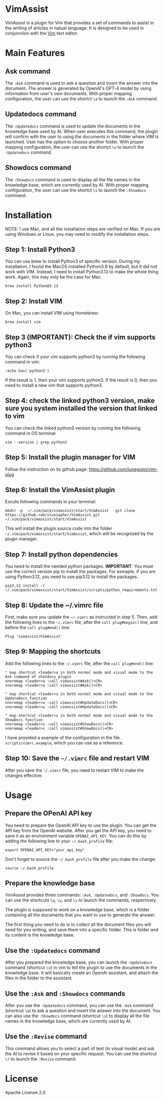 # VimAssist

VimAssist is a plugin for Vim that provides a set of commands to assist in the writing of articles in natual language. It is designed to be used in conjunction with the [Vim](https://www.vim.org/) text editor.

# Main Features

## Ask command
The `:Ask` command is used to ask a question and insert the answer into the document. The answer is generated by OpenAI's GPT-4 model by using information from user's own documents. With proper mapping configuration, the user can use the shortct `\a` to launch the `:Ask` command.

## Updatedocs command
The `:Updatedocs` command is used to update the documents in the knowledge base used by AI. When user executes this command, the plugin will confirm with the user to using the documents in the folder where VIM is launched. User has the option to choose another folder. With proper mapping configuration, the user can use the shortct `\u` to launch the `:Updatedocs` command.

## Showdocs command

The `:Showdocs` command is used to display all the file names in the knowledge base, which are currently used by AI. With proper mapping configuration, the user can use the shortct `\s` to launch the `:Showdocs` command.

# Installation

NOTE: I use Mac, and all the installation steps are verified on Mac. If you are using Windows or Linux, you may need to modify the installation steps.

## Step 1: Install Python3
You can use brew to install Python3 of specific version. During my installation, I found the MacOS installed Python3.9 by default, but it did not work with VIM. Instead, I need to install Python3.13 to make the whole thing work. Again, this may only be the case for Mac.

`
brew install Python@3.13
`
 
## Step 2: Install VIM
On Mac, you can install VIM using Homebrew:

`
brew install vim
`

## Step 3 (**IMPORTANT**): Check the if vim supports python3
You can check if your vim supports python3 by running the following command in vim:

`
:echo has('python3')
`

If the result is 1, then your vim supports python3. If the result is 0, then you need to install a new vim that supports python3.

## Step 4: check the linked python3 version, make sure you system installed the version that linked to vim
You can check the linked python3 version by running the following command in OS terminal:

`
vim --version | grep python3
`

## Step 5: Install the plugin manager for VIM
Follow the instruction on its github page: https://github.com/junegunn/vim-plug

## Step 6: Install the VimAssist plugin
Excute following commands in your terminal:

`
mkdir -p  ~/.vim/pack/vimassist/start/VimAssist  
git clone https://github.com/sluosapher/VimAssist.git ~/.vim/pack/vimassist/start/VimAssist
`

This will install the plugin source code into the folder `~/.vim/pack/vimassist/start/VimAssist`, which will be recognized by the plugin manager.

## Step 7: Install python dependencies
You need to install the needed python packages.
**IMPORTANT**: You must use the correct version pip to install the packages. For exmaple, if you are using Python3.12, you need to use pip3.12 to install the packages.

`
pip3.12 install -r ~/.vim/pack/vimassist/start/VimAssist/scripts/python_requirements.txt 
`

## Step 8: Update the ~/.vimrc file
First, make sure you update the `~/.vimrc` as instructed in step 5.
Then, add the following lines to the `~/.vimrc` file, after the `call plug#begin()` line, and before the `call plug#end()` line:

`
Plug 'vimassist/VimAssist'
`

## Step 9: Mapping the shortcuts
Add the following lines to the `~/.vimrc` file, after the `call plug#end()` line:


```
" map shortcut <leader>a in both normal mode and visual mode to the Ask command of chatdocu plugin  
nnoremap <leader>a :call vimassist#Ask()<CR>  
vnoremap <leader>a :call vimassist#Ask()<CR>  

" map shortcut <leader>u in both normal mode and visual mode to the UpdateDocs function  
nnoremap <leader>u :call vimassist#UpdateDocs()<CR>  
vnoremap <leader>u :call vimassist#UpdateDocs()<CR>  

" map shortcut <leader>s in both normal mode and visual mode to the ShowDocs function  
nnoremap <leader>s :call vimassist#ShowDocs()<CR>  
vnoremap <leader>s :call vimassist#ShowDocs()<CR>  
```

I have provided a example of the configuration in the file `scripts/vimrc.example`, which you can use as a reference.

## Step 10: Save the `~/.vimrc` file and restart VIM
After you save the `~/.vimrc` file, you need to restart VIM to make the changes effective.

# Usage

## Prepare the OPenAI API key
You need to prepare the OpenAI API key to use the plugin. You can get the API key from the OpenAI website. After you get the API key, you need to save it as an environment variable `OPENAI_API_KEY`. You can do this by adding the following line to your `~/.bash_profile` file:

`
export OPENAI_API_KEY="your_api_key"
`

Don't forget to source the `~/.bash_profile` file after you make the change:

`
source ~/.bash_profile
`

## Prepare the knowledge base
VimAssist provides three commands: `:Ask`, `:Updatedocs`, and `:Showdocs`. You can use the shortcuts `\a`, `\u`, and `\s` to launch the commands, respectively.

The plugin is supposed to work on a knowledge base, which is a folder containing all the documents that you want to use to generate the answer. 

The first thing you need to do is to collect all the document files you will need for you writing, and save them into a specific folder. This is folder and its content is  the knowledge base. 

## Use the `:Updatedocs` command
After you prepared the knowledge base, you can launch the `:Updatedocs` command (shortcut `\u`) in vim to tell the plugin to use the documents in the knowledge base. It will basically create an OpenAI assistant, and attach the files in the folder to the assistant.

## Use the `:Ask` and `:Showdocs` commands
After you use the `:Updatedocs` command, you can use the `:Ask` command (shortcut `\a`) to ask a question and insert the answer into the document. You can also use the `:Showdocs` command (shortcut `\s`) to display all the file names in the knowledge base, which are currently used by AI.

## Use the `:Revise` command
This command allows you to select a part of text (in visual mode) and ask the AI to revise it based on your specific request. You can use the shortcut `\r` to launch the `:Revise` command.

# License
Apache License 2.0





